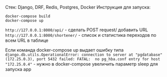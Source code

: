 Стек: Django, DRF, Redis, Postgres, Docker 
Инструкция для запуска:  
```
docker-compose build
docker-compose up
```

`http://127.0.0.1:8000/api/` - сделать POST request/ добавить URL  
`http://127.0.0.1:8000/shortener/` - список и статистика переходов по всем URL в таблице  





Если команда docker-compose up выдает ошибку типа `django.db.utils.OperationalError: connection to server at "pgdatabase" (172.25.0.3), port 5432 failed: FATAL:  no pg_hba.conf entry for host "172.25.0.4"` - нужно в docker-compose увеличить параметр sleep для запуска app
